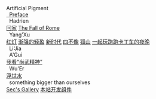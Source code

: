 <div class="logo-container">
    <!-- <div class="logo-image"><img src="pic/text-logo.png" width="120px" alt=“LOGO”></div> -->
    <div class="logo-text">Artificial Pigment</div>
</div>

<div class="new-sidebar">
    <a href="#/README" class="member"><i class="fa-solid fa-dumpster-fire"></i>&nbsp;&nbsp;Preface</a>
    <div class="member"><i class="fa-solid fa-street-view"></i>&nbsp;&nbsp;Hadrien</a></div>
        <div class="work-list">
            <a href="#/hdl/回家" class="works">回家</a>
            <a href="#/ver.en/TheFallofRome" class="works">The Fall of Rome</a>
        </div>  
    <div class="member"><i class="fa-solid fa-puzzle-piece"></i>&nbsp;&nbsp;Yang'Xu</div>
        <div class="work-list">
            <a href="#/yx/红灯" class="works">红灯</a>
            <a href="#/yx/渐强的轻盈" class="works">渐强的轻盈</a>
            <a href="#/yx/新时代" class="works">新时代</a>
            <a href="#/yx/四不像" class="works">四不像</a>
            <a href="#/yx/狐山" class="works">狐山</a>
            <a href="#/yx/一起玩跑跑卡丁车的夜晚" class="works">一起玩跑跑卡丁车的夜晚</a>
        </div>
    <div class="member"><i class="fa-solid fa-spinner fa-spin-pulse"></i>&nbsp;&nbsp;Li'Jia</div>
        <div class="work-list">
        </div>  
    <div class="member"><i class="fa-solid fa-bicycle"></i>&nbsp;&nbsp;A'Gui</div>
        <div class="work-list">
            <a href="#/ag/我看尚武精神" class="works">我看“尚武精神”</a>
        </div>
    <div class="member"><i class="fa-solid fa-puzzle-piece"></i>&nbsp;&nbsp;Wu'Er</div>
            <div class="work-list">
            <a href="#/yx/浮世水" class="works">浮世水</a>
            </div> 
    <div class="member" style="text-transform:lowercase;"><i class="fa-solid fa-arrow-circle-up"></i>&nbsp;&nbsp;something bigger than ourselves</div>
        <div class="work-list">
            <a href="#/biggerThanUs/Sec's Gallery" class="works">Sec's Gallery</a>
            <a href="#/biggerThanUs/DevTool" class="works">本站开发组件</a>
        </div>
</div>